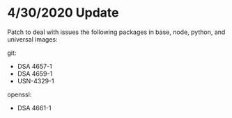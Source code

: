 # 4/30/2020 Update

Patch to deal with issues the following packages in base, node, python, and
universal images:

git:

-   DSA 4657-1
-   DSA 4659-1
-   USN-4329-1

openssl:

-   DSA 4661-1
